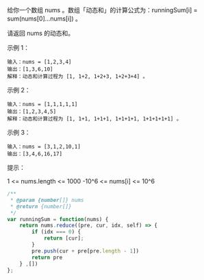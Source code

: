给你一个数组 nums 。数组「动态和」的计算公式为：runningSum[i] = sum(nums[0]…nums[i]) 。

请返回 nums 的动态和。

示例 1：
```
输入：nums = [1,2,3,4]
输出：[1,3,6,10]
解释：动态和计算过程为 [1, 1+2, 1+2+3, 1+2+3+4] 。
```
示例 2：
```
输入：nums = [1,1,1,1,1]
输出：[1,2,3,4,5]
解释：动态和计算过程为 [1, 1+1, 1+1+1, 1+1+1+1, 1+1+1+1+1] 。
```
示例 3：
```
输入：nums = [3,1,2,10,1]
输出：[3,4,6,16,17]
```

提示：

1 <= nums.length <= 1000
-10^6 <= nums[i] <= 10^6

``` javascript
/**
 * @param {number[]} nums
 * @return {number[]}
 */
var runningSum = function(nums) {
    return nums.reduce((pre, cur, idx, self) => {
        if (idx === 0) {
            return [cur];
        }
        pre.push(cur + pre[pre.length - 1])
        return pre
    } ,[])
};
```